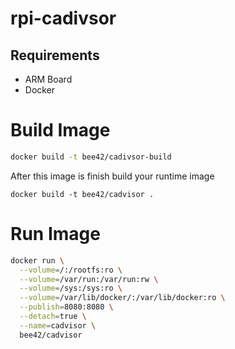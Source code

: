 rpi-cadivsor
============

## Requirements
* ARM Board
* Docker

# Build Image

```bash
docker build -t bee42/cadivsor-build
```

After this image is finish build your runtime image

```
docker build -t bee42/cadvisor .
```
# Run Image

```bash
docker run \
  --volume=/:/rootfs:ro \
  --volume=/var/run:/var/run:rw \
  --volume=/sys:/sys:ro \
  --volume=/var/lib/docker/:/var/lib/docker:ro \
  --publish=8080:8080 \
  --detach=true \
  --name=cadvisor \
  bee42/cadvisor
```
